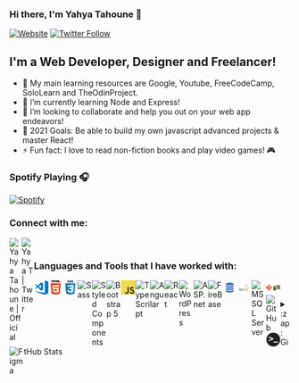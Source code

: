 ### Hi there, I'm Yahya Tahoune 👋

[![Website](https://img.shields.io/badge/-Yahya--Tahoune.com-blue?style=for-the-badge&logo=appveyor)](https://yahya-tahoune.netlify.app/)
[![Twitter Follow](https://img.shields.io/twitter/follow/YT99Dev?color=1DA1F2&logo=twitter&style=for-the-badge)](https://twitter.com/intent/follow?screen_name=YT99Dev)

## I'm a Web Developer, Designer and Freelancer!

- 🔭 My main learning resources are Google, Youtube, FreeCodeCamp, SoloLearn and TheOdinProject.
- 🌱 I’m currently learning Node and Express!
- 👯 I’m looking to collaborate and help you out on your web app endeavors!
- 🥅 2021 Goals: Be able to build my own javascript advanced projects & master React!
- ⚡ Fun fact: I love to read non-fiction books and play video games! 🎮

### Spotify Playing 🎧

[![Spotify](https://novatorem.remotesoul-hub.vercel.app//api/spotify)](https://open.spotify.com/user/6neryan9)

### Connect with me:

[<img align="left" alt="Yahya Tahoune | Official" width="22px" src="https://svgshare.com/i/Tgv.svg" />][website]
[<img align="left" alt="Yahya T | Twitter" width="22px" src="https://img.icons8.com/fluent/144/000000/twitter.svg" />][twitter]

<br />

### Languages and Tools that I have worked with:

<img align="left" alt="Visual Studio Code" width="26px" src="https://raw.githubusercontent.com/github/explore/80688e429a7d4ef2fca1e82350fe8e3517d3494d/topics/visual-studio-code/visual-studio-code.png" />
<img align="left" alt="HTML5" width="26px" src="https://raw.githubusercontent.com/github/explore/80688e429a7d4ef2fca1e82350fe8e3517d3494d/topics/html/html.png" />
<img align="left" alt="CSS3" width="26px" src="https://raw.githubusercontent.com/github/explore/80688e429a7d4ef2fca1e82350fe8e3517d3494d/topics/css/css.png" />
<img align="left" alt="Sass" width="26px" src="https://cdn.worldvectorlogo.com/logos/sass-1.svg" />
<img align="left" alt="Styled Components" width="26px" src="https://avatars0.githubusercontent.com/u/20658825?s=400&v=4" />
<img align="left" alt="Bootstrap 5" width="26px" src="https://styleguide.joblocal.de/assets/img/bootstrap-stack.png" />
<img align="left" alt="JavaScript" width="26px" src="https://raw.githubusercontent.com/github/explore/80688e429a7d4ef2fca1e82350fe8e3517d3494d/topics/javascript/javascript.png" />
<img align="left" alt="TypeScript" width="26px" src="https://upload.wikimedia.org/wikipedia/commons/thumb/4/4c/Typescript_logo_2020.svg/512px-Typescript_logo_2020.svg.png" />
<img align="left" alt="Angular" width="26px" src="https://cdn3.iconfinder.com/data/icons/popular-services-brands/512/angular-js-512.png" />
<img align="left" alt="React" width="26px" src="https://cdn.iconscout.com/icon/free/png-512/react-1-282599.png" />
<img align="left" alt="WordPress" width="26px" src="https://cdn.iconscout.com/icon/free/png-512/wordpress-35-569289.png" />
<img align="left" alt="ASP.net" width="26px" src="http://blog.soat.fr/wp-content/uploads/2015/11/asp.net_.jpg" />
<img align="left" alt="FireBase" width="26px" src="https://cdn4.iconfinder.com/data/icons/google-i-o-2016/512/google_firebase-2-512.png" />
<img align="left" alt="SQL" width="26px" src="https://raw.githubusercontent.com/github/explore/80688e429a7d4ef2fca1e82350fe8e3517d3494d/topics/sql/sql.png" />
<img align="left" alt="MySQL" width="26px" src="https://raw.githubusercontent.com/github/explore/80688e429a7d4ef2fca1e82350fe8e3517d3494d/topics/mysql/mysql.png" />
<img align="left" alt="MSSQL Server" width="26px" src="https://w7.pngwing.com/pngs/278/609/png-transparent-microsoft-sql-server-sql-server-management-studio-windows-server-2008-database-performance-angle-symmetry-shoe.png" />
<img align="left" alt="Git" width="26px" src="https://raw.githubusercontent.com/github/explore/80688e429a7d4ef2fca1e82350fe8e3517d3494d/topics/git/git.png" />
<img align="left" alt="GitHub" width="26px" src="https://i.ibb.co/LPKMpGL/kisspng-github-protocol-buffers-computer-software-reposito-5b0f05cf262313-3881665315277111831562.png" />
<img align="left" alt="Terminal" width="26px" src="https://raw.githubusercontent.com/github/explore/80688e429a7d4ef2fca1e82350fe8e3517d3494d/topics/terminal/terminal.png" />
<img align="left" alt="Figma" width="26px" src="https://i.ibb.co/By6v32P/fig.png" />
<br />
<br />
<details>
  <summary>:zap: GitHub Stats</summary>

  <img align="left" alt="My GitHub Stats" src="https://github-readme-stats.remotesoul-hub.vercel.app/api?username=remotesoul-hub&theme=radical&show_icons=true&hide_border=true" />

[![Top Langs](https://github-readme-stats.vercel.app/api/top-langs/?username=remotesoul-hub&layout=compact&theme=radical)](https://github.com/remotesoul-hub/github-readme-stats)

## </details>

[website]: https://yahya-tahoune.netlify.app/
[twitter]: https://twitter.com/YT99Dev
